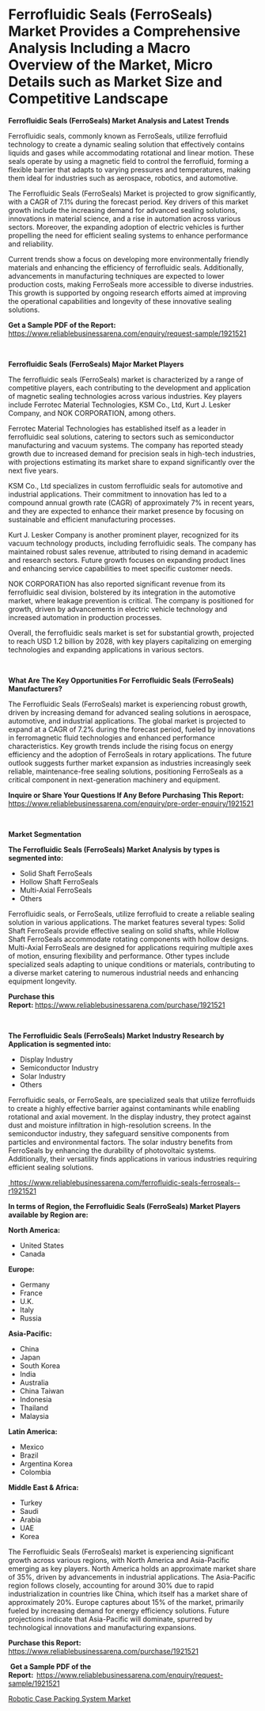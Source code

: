<p><h1>Ferrofluidic Seals (FerroSeals) Market Provides a Comprehensive Analysis Including a Macro Overview of the Market, Micro Details such as Market Size and Competitive Landscape</h1></p><p><strong>Ferrofluidic Seals (FerroSeals) Market Analysis and Latest Trends</strong></p>
<p><p>Ferrofluidic seals, commonly known as FerroSeals, utilize ferrofluid technology to create a dynamic sealing solution that effectively contains liquids and gases while accommodating rotational and linear motion. These seals operate by using a magnetic field to control the ferrofluid, forming a flexible barrier that adapts to varying pressures and temperatures, making them ideal for industries such as aerospace, robotics, and automotive.</p><p>The Ferrofluidic Seals (FerroSeals) Market is projected to grow significantly, with a CAGR of 7.1% during the forecast period. Key drivers of this market growth include the increasing demand for advanced sealing solutions, innovations in material science, and a rise in automation across various sectors. Moreover, the expanding adoption of electric vehicles is further propelling the need for efficient sealing systems to enhance performance and reliability. </p><p>Current trends show a focus on developing more environmentally friendly materials and enhancing the efficiency of ferrofluidic seals. Additionally, advancements in manufacturing techniques are expected to lower production costs, making FerroSeals more accessible to diverse industries. This growth is supported by ongoing research efforts aimed at improving the operational capabilities and longevity of these innovative sealing solutions.</p></p>
<p><strong>Get a Sample PDF of the Report:&nbsp;</strong> <a href="https://www.reliablebusinessarena.com/enquiry/request-sample/1921521?utm_campaign=1892&utm_medium=2&utm_source=Github&utm_content=ia&utm_term=01032025&utm_id=ferrofluidic-seals-ferroseals">https://www.reliablebusinessarena.com/enquiry/request-sample/1921521</a></p>
<p>&nbsp;</p>
<p><strong>Ferrofluidic Seals (FerroSeals) Major Market Players</strong></p>
<p><p>The ferrofluidic seals (FerroSeals) market is characterized by a range of competitive players, each contributing to the development and application of magnetic sealing technologies across various industries. Key players include Ferrotec Material Technologies, KSM Co., Ltd, Kurt J. Lesker Company, and NOK CORPORATION, among others.</p><p>Ferrotec Material Technologies has established itself as a leader in ferrofluidic seal solutions, catering to sectors such as semiconductor manufacturing and vacuum systems. The company has reported steady growth due to increased demand for precision seals in high-tech industries, with projections estimating its market share to expand significantly over the next five years.</p><p>KSM Co., Ltd specializes in custom ferrofluidic seals for automotive and industrial applications. Their commitment to innovation has led to a compound annual growth rate (CAGR) of approximately 7% in recent years, and they are expected to enhance their market presence by focusing on sustainable and efficient manufacturing processes.</p><p>Kurt J. Lesker Company is another prominent player, recognized for its vacuum technology products, including ferrofluidic seals. The company has maintained robust sales revenue, attributed to rising demand in academic and research sectors. Future growth focuses on expanding product lines and enhancing service capabilities to meet specific customer needs.</p><p>NOK CORPORATION has also reported significant revenue from its ferrofluidic seal division, bolstered by its integration in the automotive market, where leakage prevention is critical. The company is positioned for growth, driven by advancements in electric vehicle technology and increased automation in production processes.</p><p>Overall, the ferrofluidic seals market is set for substantial growth, projected to reach USD 1.2 billion by 2028, with key players capitalizing on emerging technologies and expanding applications in various sectors.</p></p>
<p>&nbsp;</p>
<p><strong>What Are The Key Opportunities For Ferrofluidic Seals (FerroSeals) Manufacturers?</strong></p>
<p><p>The Ferrofluidic Seals (FerroSeals) market is experiencing robust growth, driven by increasing demand for advanced sealing solutions in aerospace, automotive, and industrial applications. The global market is projected to expand at a CAGR of 7.2% during the forecast period, fueled by innovations in ferromagnetic fluid technologies and enhanced performance characteristics. Key growth trends include the rising focus on energy efficiency and the adoption of FerroSeals in rotary applications. The future outlook suggests further market expansion as industries increasingly seek reliable, maintenance-free sealing solutions, positioning FerroSeals as a critical component in next-generation machinery and equipment.</p></p>
<p><strong>Inquire or Share Your Questions If Any Before Purchasing This Report:</strong> <a href="https://www.reliablebusinessarena.com/enquiry/pre-order-enquiry/1921521?utm_campaign=1892&utm_medium=2&utm_source=Github&utm_content=ia&utm_term=01032025&utm_id=ferrofluidic-seals-ferroseals">https://www.reliablebusinessarena.com/enquiry/pre-order-enquiry/1921521</a></p>
<p>&nbsp;</p>
<p><strong>Market Segmentation</strong></p>
<p><strong>The Ferrofluidic Seals (FerroSeals) Market Analysis by types is segmented into:</strong></p>
<p><ul><li>Solid Shaft FerroSeals</li><li>Hollow Shaft FerroSeals</li><li>Multi-Axial FerroSeals</li><li>Others</li></ul></p>
<p><p>Ferrofluidic seals, or FerroSeals, utilize ferrofluid to create a reliable sealing solution in various applications. The market features several types: Solid Shaft FerroSeals provide effective sealing on solid shafts, while Hollow Shaft FerroSeals accommodate rotating components with hollow designs. Multi-Axial FerroSeals are designed for applications requiring multiple axes of motion, ensuring flexibility and performance. Other types include specialized seals adapting to unique conditions or materials, contributing to a diverse market catering to numerous industrial needs and enhancing equipment longevity.</p></p>
<p><strong>Purchase this Report:&nbsp;</strong><a href="https://www.reliablebusinessarena.com/purchase/1921521?utm_campaign=1892&utm_medium=2&utm_source=Github&utm_content=ia&utm_term=01032025&utm_id=ferrofluidic-seals-ferroseals">https://www.reliablebusinessarena.com/purchase/1921521</a></p>
<p>&nbsp;</p>
<p><strong>The Ferrofluidic Seals (FerroSeals) Market Industry Research by Application is segmented into:</strong></p>
<p><ul><li>Display Industry</li><li>Semiconductor Industry</li><li>Solar Industry</li><li>Others</li></ul></p>
<p><p>Ferrofluidic seals, or FerroSeals, are specialized seals that utilize ferrofluids to create a highly effective barrier against contaminants while enabling rotational and axial movement. In the display industry, they protect against dust and moisture infiltration in high-resolution screens. In the semiconductor industry, they safeguard sensitive components from particles and environmental factors. The solar industry benefits from FerroSeals by enhancing the durability of photovoltaic systems. Additionally, their versatility finds applications in various industries requiring efficient sealing solutions.</p></p>
<p><a href="https://www.reliablebusinessarena.com/ferrofluidic-seals-ferroseals--r1921521?utm_campaign=1892&utm_medium=2&utm_source=Github&utm_content=ia&utm_term=01032025&utm_id=ferrofluidic-seals-ferroseals">&nbsp;https://www.reliablebusinessarena.com/ferrofluidic-seals-ferroseals--r1921521</a></p>
<p><strong>In terms of Region, the Ferrofluidic Seals (FerroSeals) Market Players available by Region are:</strong></p>
<p>
    <p> <strong> North America: </strong>
        <ul>
            <li>United States</li>
            <li>Canada</li>
        </ul>
        </p> 
    <p> <strong> Europe: </strong>
        <ul>
            <li>Germany</li>
            <li>France</li>
            <li>U.K.</li>
            <li>Italy</li>
            <li>Russia</li>
        </ul>
        </p> 
    <p> <strong> Asia-Pacific: </strong>
        <ul>
            <li>China</li>
            <li>Japan</li>
            <li>South Korea</li>
            <li>India</li>
            <li>Australia</li>
            <li>China Taiwan</li>
            <li>Indonesia</li>
            <li>Thailand</li>
            <li>Malaysia</li>
        </ul>
        </p> 
    <p> <strong> Latin America: </strong>
        <ul>
            <li>Mexico</li>
            <li>Brazil</li>
            <li>Argentina Korea</li>
            <li>Colombia</li>
        </ul>
        </p> 
    <p> <strong> Middle East & Africa: </strong>
        <ul>
            <li>Turkey</li>
            <li>Saudi</li>
            <li>Arabia</li>
            <li>UAE</li>
            <li>Korea</li>
        </ul>
    </p>
    </p>
<p><p>The Ferrofluidic Seals (FerroSeals) market is experiencing significant growth across various regions, with North America and Asia-Pacific emerging as key players. North America holds an approximate market share of 35%, driven by advancements in industrial applications. The Asia-Pacific region follows closely, accounting for around 30% due to rapid industrialization in countries like China, which itself has a market share of approximately 20%. Europe captures about 15% of the market, primarily fueled by increasing demand for energy efficiency solutions. Future projections indicate that Asia-Pacific will dominate, spurred by technological innovations and manufacturing expansions.</p></p>
<p><strong>Purchase this Report: </strong><a href="https://www.reliablebusinessarena.com/purchase/1921521?utm_campaign=1892&utm_medium=2&utm_source=Github&utm_content=ia&utm_term=01032025&utm_id=ferrofluidic-seals-ferroseals">https://www.reliablebusinessarena.com/purchase/1921521</a></p>
<p>&nbsp;<strong>Get a Sample PDF of the Report:&nbsp;&nbsp;</strong><a href="https://www.reliablebusinessarena.com/enquiry/request-sample/1921521?utm_campaign=1892&utm_medium=2&utm_source=Github&utm_content=ia&utm_term=01032025&utm_id=ferrofluidic-seals-ferroseals">https://www.reliablebusinessarena.com/enquiry/request-sample/1921521</a></p>
<p><strong></strong></p>
<p><p><a href="https://github.com/provorikovar/Market-Research-Report-List-7/blob/main/robotic-case-packing-system-market.md?utm_campaign=1892&utm_medium=2&utm_source=Github&utm_content=ia&utm_term=01032025&utm_id=ferrofluidic-seals-ferroseals">Robotic Case Packing System Market</a></p></p>